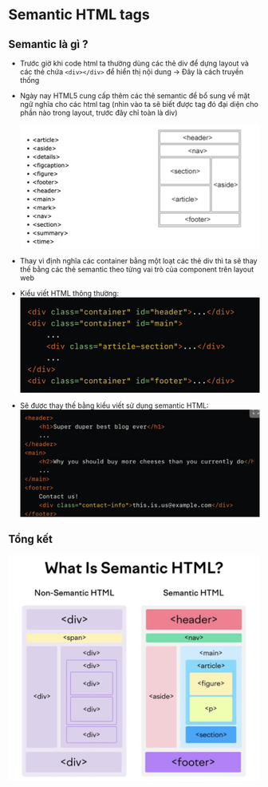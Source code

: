 # Semantic HTML tags

## Semantic là gì ?

- Trước giờ khi code html ta thường dùng các thẻ div để dựng layout và các thẻ chứa `<div></div>` để hiển thị nội dung → Đây là cách truyền thống

- Ngày nay HTML5 cung cấp thêm các thẻ semantic để bổ sung về mặt ngữ nghĩa cho các html tag (nhìn vào ta sẽ biết được tag đó đại diện cho phần nào trong layout, trước đây chỉ toàn là div)

  ![](./images/semantic-html.png)

- Thay vì định nghĩa các container bằng một loạt các thẻ div thì ta sẽ thay thế bằng các thẻ semantic theo từng vai trò của component trên layout web

- Kiểu viết HTML thông thường:
  ![](./images/semantic-html-2.png)

- Sẽ được thay thế bằng kiểu viết sử dụng semantic HTML:
  ![](./images/semantic-html-3.png)

## Tổng kết

![](images/compare-semantic-html.jpeg)
